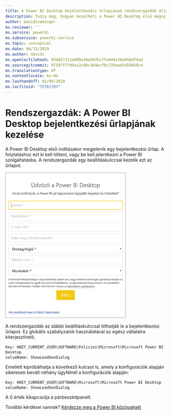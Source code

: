 ```yaml
---
title: A Power BI Desktop bejelentkezési űrlapjának rendszergazdák általi kezelése
description: Tudja meg, hogyan kezelheti a Power BI Desktop első megnyitásakor megjelenő bejelentkezési űrlapot.
author: davidiseminger
ms.reviewer: ''
ms.service: powerbi
ms.subservice: powerbi-service
ms.topic: conceptual
ms.date: 04/15/2019
ms.author: davidi
ms.openlocfilehash: 934827311e089e34e56fbcffe4d4c58a056df4ad
ms.sourcegitcommit: 97597ff7d9ac2c08c364ecf0c729eab5d59850ce
ms.translationtype: HT
ms.contentlocale: hu-HU
ms.lasthandoff: 01/09/2020
ms.locfileid: "75761703"
---
```

# <a name="administrators-manage-the-power-bi-desktop-sign-in-form"></a>Rendszergazdák: A Power BI Desktop bejelentkezési űrlapjának kezelése
A Power BI Desktop első indításakor megjelenik egy bejelentkezési űrlap. A folytatáshoz ezt ki kell tölteni, vagy be kell jelentkezni a Power BI szolgáltatásba. A rendszergazdák egy beállításkulccsal kezelik ezt az űrlapot. 

![A Power BI Desktop első indításakor megjelenő bejelentkezési űrlap](media/desktop-admin-sign-in-form/sign-in-form.png)

A rendszergazdák az alábbi beállításkulccsal tilthatják le a bejelentkezési űrlapot. Ez globális szabályzatok használatával az egész vállalatra kiterjeszthető.

```
Key: HKEY_CURRENT_USER\SOFTWARE\Policies\Microsoft\Microsoft Power BI Desktop
valueName: ShowLeadGenDialog
```
Emellett kipróbálhatja a következő kulcsot is, amely a konfigurációk alapján sikeresen bevált néhány ügyfélnél a konfigurációk alapján:

```
Key: HKEY_CURRENT_USER\SOFTWARE\Microsoft\Microsoft Power BI Desktop
valueName: ShowLeadGenDialog
```

A 0 érték kikapcsolja a párbeszédpanelt.




További kérdései vannak? [Kérdezze meg a Power BI közösségét](https://community.powerbi.com/)

